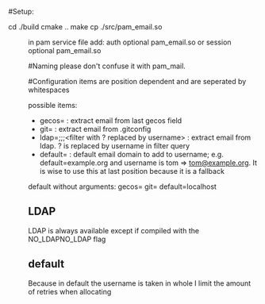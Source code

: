#Setup:

cd ./build
cmake ..
make
cp ./src/pam_email.so <dir for pam modules>

in pam service file add:
auth optional pam_email.so <configuration>
or
session optional pam_email.so <configuration>

#Naming
please don't confuse it with pam_mail.

#Configuration
items are position dependent and are seperated by whitespaces

possible items:
* gecos= : extract email from last gecos field
* git= : extract email from .gitconfig
* ldap=<url>;<dn>;<emailattribute>;<filter with ? replaced by username> : extract email from ldap. ? is replaced by username in filter query
* default=<default email domain> : default email domain to add to username; e.g. default=example.org and username is tom => tom@example.org. It is wise to use this at last position because it is a fallback

default without arguments:
gecos= git= default=localhost

## LDAP
LDAP is always available except if compiled with the NO_LDAPNO_LDAP flag

## default
Because in default the username is taken in whole I limit the amount of retries when allocating

